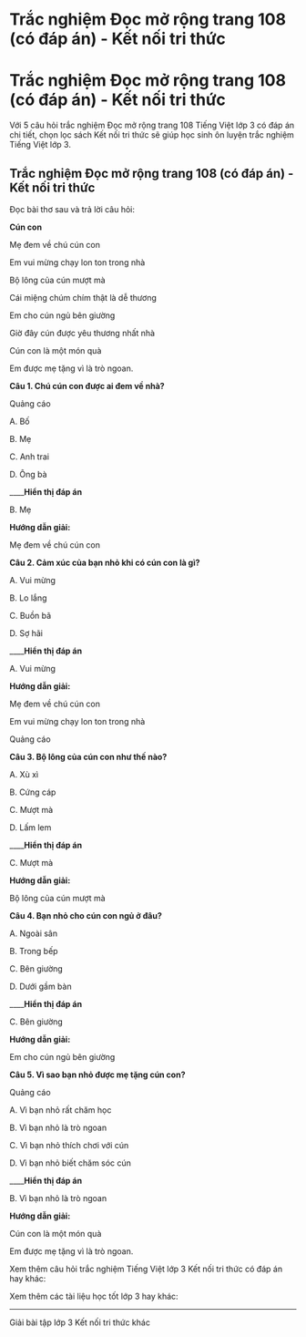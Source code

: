 # Trắc nghiệm Đọc mở rộng trang 108 (có đáp án) - Kết nối tri thức

# Trắc nghiệm Đọc mở rộng trang 108 (có đáp án) - Kết nối tri thức

Với 5 câu hỏi trắc nghiệm Đọc mở rộng trang 108 Tiếng Việt lớp 3 có đáp án chi tiết, chọn lọc sách Kết nối tri thức sẽ giúp học sinh ôn luyện trắc nghiệm Tiếng Việt lớp 3.

## Trắc nghiệm Đọc mở rộng trang 108 (có đáp án) - Kết nối tri thức

Đọc bài thơ sau và trả lời câu hỏi:

**Cún con**

Mẹ đem về chú cún con

Em vui mừng chạy lon ton trong nhà

Bộ lông của cún mượt mà

Cái miệng chúm chím thật là dễ thương

Em cho cún ngủ bên giường

Giờ đây cún được yêu thương nhất nhà

Cún con là một món quà

Em được mẹ tặng vì là trò ngoan.

**Câu 1. Chú cún con được ai đem về nhà?**

Quảng cáo

A. Bố

B. Mẹ

C. Anh trai

D. Ông bà

____**Hiển thị đáp án**

B. Mẹ

**Hướng dẫn giải:**

Mẹ đem về chú cún con

**Câu 2. Cảm xúc của bạn nhỏ khi có cún con là gì?**

A. Vui mừng

B. Lo lắng

C. Buồn bã

D. Sợ hãi

____**Hiển thị đáp án**

A. Vui mừng

**Hướng dẫn giải:**

Mẹ đem về chú cún con

Em vui mừng chạy lon ton trong nhà

Quảng cáo

**Câu 3. Bộ lông của cún con như thế nào?**

A. Xù xì

B. Cứng cáp

C. Mượt mà

D. Lấm lem

____**Hiển thị đáp án**

C. Mượt mà

**Hướng dẫn giải:**

Bộ lông của cún mượt mà

**Câu 4. Bạn nhỏ cho cún con ngủ ở đâu?**

A. Ngoài sân

B. Trong bếp

C. Bên giường

D. Dưới gầm bàn

____**Hiển thị đáp án**

C. Bên giường

**Hướng dẫn giải:**

Em cho cún ngủ bên giường

**Câu 5. Vì sao bạn nhỏ được mẹ tặng cún con?**

Quảng cáo

A. Vì bạn nhỏ rất chăm học

B. Vì bạn nhỏ là trò ngoan

C. Vì bạn nhỏ thích chơi với cún

D. Vì bạn nhỏ biết chăm sóc cún

____**Hiển thị đáp án**

B. Vì bạn nhỏ là trò ngoan

**Hướng dẫn giải:**

Cún con là một món quà

Em được mẹ tặng vì là trò ngoan.

Xem thêm câu hỏi trắc nghiệm Tiếng Việt lớp 3 Kết nối tri thức có đáp án hay khác:

Xem thêm các tài liệu học tốt lớp 3 hay khác:

* * *

Giải bài tập lớp 3 Kết nối tri thức khác
